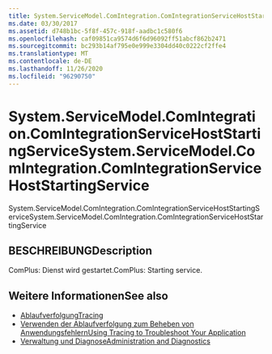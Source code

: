 ```yaml
---
title: System.ServiceModel.ComIntegration.ComIntegrationServiceHostStartingService
ms.date: 03/30/2017
ms.assetid: d748b1bc-5f8f-457c-918f-aadbc1c580f6
ms.openlocfilehash: caf09851ca9574d6f6d96092ff51abcf862b2471
ms.sourcegitcommit: bc293b14af795e0e999e3304dd40c0222cf2ffe4
ms.translationtype: MT
ms.contentlocale: de-DE
ms.lasthandoff: 11/26/2020
ms.locfileid: "96290750"
---
```

# <a name="systemservicemodelcomintegrationcomintegrationservicehoststartingservice"></a><span data-ttu-id="fe61a-102">System.ServiceModel.ComIntegration.ComIntegrationServiceHostStartingService</span><span class="sxs-lookup"><span data-stu-id="fe61a-102">System.ServiceModel.ComIntegration.ComIntegrationServiceHostStartingService</span></span>

<span data-ttu-id="fe61a-103">System.ServiceModel.ComIntegration.ComIntegrationServiceHostStartingService</span><span class="sxs-lookup"><span data-stu-id="fe61a-103">System.ServiceModel.ComIntegration.ComIntegrationServiceHostStartingService</span></span>  
  
## <a name="description"></a><span data-ttu-id="fe61a-104">BESCHREIBUNG</span><span class="sxs-lookup"><span data-stu-id="fe61a-104">Description</span></span>  

 <span data-ttu-id="fe61a-105">ComPlus: Dienst wird gestartet.</span><span class="sxs-lookup"><span data-stu-id="fe61a-105">ComPlus: Starting service.</span></span>  
  
## <a name="see-also"></a><span data-ttu-id="fe61a-106">Weitere Informationen</span><span class="sxs-lookup"><span data-stu-id="fe61a-106">See also</span></span>

- [<span data-ttu-id="fe61a-107">Ablaufverfolgung</span><span class="sxs-lookup"><span data-stu-id="fe61a-107">Tracing</span></span>](index.md)
- [<span data-ttu-id="fe61a-108">Verwenden der Ablaufverfolgung zum Beheben von Anwendungsfehlern</span><span class="sxs-lookup"><span data-stu-id="fe61a-108">Using Tracing to Troubleshoot Your Application</span></span>](using-tracing-to-troubleshoot-your-application.md)
- [<span data-ttu-id="fe61a-109">Verwaltung und Diagnose</span><span class="sxs-lookup"><span data-stu-id="fe61a-109">Administration and Diagnostics</span></span>](../index.md)
